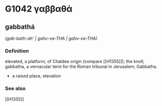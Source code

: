 # G1042 γαββαθά

## gabbathá

_(gab-bath-ah' | gahv-va-THA | gahv-va-THA)_

### Definition

elevated, a platform; of Chaldee origin (compare [[H1355]]); the knoll; gabbatha, a vernacular term for the Roman tribunal in Jerusalem; Gabbatha.

- a raised place, elevation

### See also

[[H1355]]


